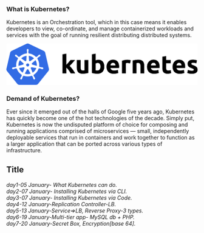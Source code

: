 ### What is Kubernetes?
Kubernetes is an Orchestration tool, which in this case means it enables developers to view, co-ordinate, and manage containerized workloads and services with the goal of running resilient distributing distributed systems.

![](images/main.png)
### Demand of Kubernetes?
Ever since it emerged out of the halls of Google five years ago, Kubernetes has quickly become one of the hot technologies of the decade. 
Simply put, Kubernetes is now the undisputed platform of choice for composing and running applications comprised of microservices — small, independently deployable 
services that run in containers and work together to function as a larger application that can be ported across various types of infrastructure.

<h2>Title</h2>
<h6>day1-05 January- What Kubernetes can do.
  <br>day2-07 January- Installing Kubernetes via CLI.
  <br>day3-07 January- Installing Kubernetes via Code.
  <br>day4-12 January-Replication Controller-LB.
  <br>day5-13 January-Service=>LB, Reverse Proxy-3 types.
  <br>day6-19 January-Multi-tier app- MySQL db + PHP.
  <br>day7-20 January-Secret Box, Encryption[base 64].
  </h6>
